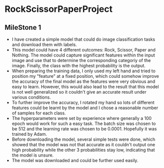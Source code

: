 # RockScissorPaperProject

## MileStone 1
- I have created a simple model that could do image classification tasks and download them with labels.
- This model could have 4 different outcomes: Rock, Scissor, Paper and Nothing. The model could capture significant features within the input image and use that to determine the corresponding categoriy of the image. Finally, the class with the highest probability is the output.
- When preparing the training data, I only used my left hand and tried to position my "feature" at a fixed position, which could somehow improve the accuracy of the final model as the features were very obvious and easy to learn. However, this would also lead to the result that this model is not well generalized so it couldn't give an accurate result under various conditions.
- To further improve the accuracy, I rotated my hand so lots of different features could be learnt by the model and I chose a reasonable number of samples for each class.
- The hyperparameters were set by experience where generally a 100 epoch would work for such a easy task. The batch size was chosen to be 512 and the learning rate was chosen to be 0.0001. Hopefully it was trained by Adam.
- Before downloading the model, several simple tests were done, which showed that the model was not that accurate as it couldn't output one high probability while the other 3 probabilities stay low, indicating that the model is unsure.
- The model was downloaded and could be further used easily. 
